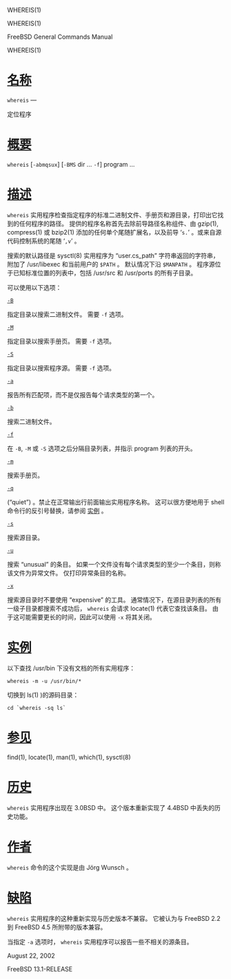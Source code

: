   WHEREIS(1)  

WHEREIS(1)

FreeBSD General Commands Manual

WHEREIS(1)

[名称](#__u540D___u79F0_)
=======================

`whereis` —

定位程序

[概要](#__u6982___u8981_)
=======================

`whereis` \[`-abmqsux`\] \[`-BMS` dir ... `-f`\] program ...

[描述](#__u63CF___u8FF0_)
=======================

`whereis` 实用程序检查指定程序的标准二进制文件、手册页和源目录，打印出它找到的任何程序的路径。 提供的程序名称首先去除前导路径名称组件、由 gzip(1), compress(1) 或 bzip2(1) 添加的任何单个尾随扩展名，以及前导 ‘`s.`’ 。或来自源代码控制系统的尾随 ‘`,v`’ 。

搜索的默认路径是 sysctl(8) 实用程序为 “user.cs\_path” 字符串返回的字符串，附加了 /usr/libexec 和当前用户的 `$PATH` 。 默认情况下沿 `$MANPATH` 。 程序源位于已知标准位置的列表中，包括 /usr/src 和 /usr/ports 的所有子目录。

可以使用以下选项：

[`-B`](#B)

指定目录以搜索二进制文件。 需要 `-f` 选项。

[`-M`](#M)

指定目录以搜索手册页。 需要 `-f` 选项。

[`-S`](#S)

指定目录以搜索程序源。 需要 `-f` 选项。

[`-a`](#a)

报告所有匹配项，而不是仅报告每个请求类型的第一个。

[`-b`](#b)

搜索二进制文件。

[`-f`](#f)

在 `-B`, `-M` 或 `-S` 选项之后分隔目录列表，并指示 program 列表的开头。

[`-m`](#m)

搜索手册页。

[`-q`](#q)

(“quiet”) 。禁止在正常输出行前面输出实用程序名称。 这可以很方便地用于 shell 命令行的反引号替换，请参阅 [实例](#__u5B9E___u4F8B_) 。

[`-s`](#s)

搜索源目录。

[`-u`](#u)

搜索 “unusual” 的条目。 如果一个文件没有每个请求类型的至少一个条目，则称该文件为异常文件。 仅打印异常条目的名称。

[`-x`](#x)

搜索源目录时不要使用 “expensive” 的工具。 通常情况下，在源目录列表的所有一级子目录都搜索不成功后， `whereis` 会请求 locate(1) 代表它查找该条目。 由于这可能需要更长的时间，因此可以使用 `-x` 将其关闭。

[实例](#__u5B9E___u4F8B_)
=======================

以下查找 /usr/bin 下没有文档的所有实用程序：

`whereis -m -u /usr/bin/*`

切换到 ls(1) )的源码目录：

```cd `whereis -sq ls` ```

[参见](#__u53C2___u89C1_)
=======================

find(1), locate(1), man(1), which(1), sysctl(8)

[历史](#__u5386___u53F2_)
=======================

`whereis` 实用程序出现在 3.0BSD 中。 这个版本重新实现了 4.4BSD 中丢失的历史功能。

[作者](#__u4F5C___u8005_)
=======================

`whereis` 命令的这个实现是由 Jörg Wunsch 。

[缺陷](#__u7F3A___u9677_)
=======================

`whereis` 实用程序的这种重新实现与历史版本不兼容。 它被认为与 FreeBSD 2.2 到 FreeBSD 4.5 所附带的版本兼容。

当指定 `-a` 选项时， `whereis` 实用程序可以报告一些不相关的源条目。

August 22, 2002

FreeBSD 13.1-RELEASE